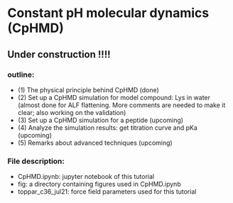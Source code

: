 # Constant pH molecular dynamics (CpHMD)
## Under construction !!!!

### outline:

- (1) The physical principle behind CpHMD (done)
- (2) Set up a CpHMD simulation for model compound: Lys in water (almost done for ALF flattening. More comments are needed to make it clear; also working on the validation)
- (3) Set up a CpHMD simulation for a peptide (upcoming)
- (4) Analyze the simulation results: get titration curve and pKa (upcoming)
- (5) Remarks about advanced techniques (upcoming)

### File description:
- CpHMD.ipynb: jupyter notebook of this tutorial
- fig: a directory containing figures used in CpHMD.ipynb
- toppar_c36_jul21: force field parameters used for this tutorial
